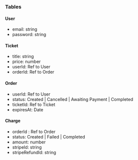 ### Tables

#### User
* email: string
* password: string

#### Ticket
* title: string
* price: number
* userId: Ref to User
* orderId: Ref to Order

#### Order
* userId: Ref to User
* status: Created | Cancelled | Awaiting Payment | Completed
* ticketId: Ref to Ticket
* expiresAt: Date

#### Charge
* orderId : Ref to Order
* status: Created | Failed | Completed
* amount: number
* stripeId: string
* stripeRefundId: string

